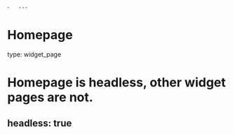 	⁃	---
# Homepage
type: widget_page

# Homepage is headless, other widget pages are not.
headless: true
---
